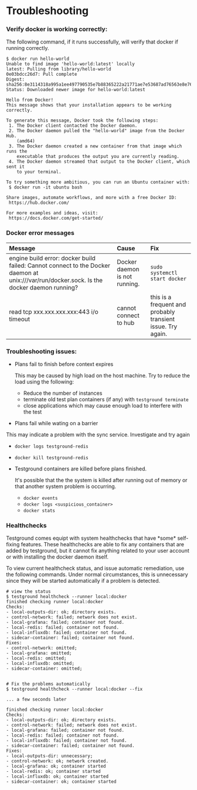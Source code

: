 # Troubleshooting

### Verify docker is working correctly:

The following command, if it runs successfully, will verify that docker if running correctly.

```text
$ docker run hello-world
Unable to find image 'hello-world:latest' locally
latest: Pulling from library/hello-world
0e03bdcc26d7: Pull complete 
Digest: sha256:8e3114318a995a1ee497790535e7b88365222a21771ae7e53687ad76563e8e76
Status: Downloaded newer image for hello-world:latest

Hello from Docker!
This message shows that your installation appears to be working correctly.

To generate this message, Docker took the following steps:
 1. The Docker client contacted the Docker daemon.
 2. The Docker daemon pulled the "hello-world" image from the Docker Hub.
    (amd64)
 3. The Docker daemon created a new container from that image which runs the
    executable that produces the output you are currently reading.
 4. The Docker daemon streamed that output to the Docker client, which sent it
    to your terminal.

To try something more ambitious, you can run an Ubuntu container with:
 $ docker run -it ubuntu bash

Share images, automate workflows, and more with a free Docker ID:
 https://hub.docker.com/

For more examples and ideas, visit:
 https://docs.docker.com/get-started/
```

### Docker error messages

| Message | Cause | Fix |
| :--- | :--- | :--- |
| engine build error: docker build failed: Cannot connect to the Docker daemon at unix:///var/run/docker.sock. Is the docker daemon running? | Docker daemon is not running.  | `sudo systemctl start docker` |
| read tcp xxx.xxx.xxx.xxx:443 i/o timeout | cannot connect to hub | this is a frequent and probably transient issue. Try again. |

### Troubleshooting issues:

* Plans fail to finish before context expires

  This may be caused by high load on the host machine. Try to reduce the load using the following:

  * Reduce the number of instances
  * terminate old test plan containers \(if any\) with `testground terminate`
  * close applications which may cause enough load to interfere with the test

*  Plans fail while wating on a barrier

  This may indicate a problem with the sync service. Investigate and try again

  * `docker logs testground-redis`
  * `docker kill testground-redis`

* Testground containers are killed before plans finished.

  It's possible that the the system is killed after running out of memory or that another system problem is occurring.

  * `docker events`
  * `docker logs <suspicious_container>`
  * `docker stats`

### 

### Healthchecks

Testground comes equipt with system healthchecks that have \*some\* self-fixing features. These healthchecks are able to fix any containers that are added by testground, but it cannot fix anything related to your user account or with installing the docker daemon itself.

To view current healthcheck status, and issue automatic remediation, use the following commands. Under normal circumstances, this is unnecessary since they will be started automatically if a problem is detected.

```text
# view the status
$ testground healthcheck --runner local:docker
finished checking runner local:docker
Checks:
- local-outputs-dir: ok; directory exists.
- control-network: failed; network does not exist.
- local-grafana: failed; container not found.
- local-redis: failed; container not found.
- local-influxdb: failed; container not found.
- sidecar-container: failed; container not found.
Fixes:
- control-network: omitted; 
- local-grafana: omitted; 
- local-redis: omitted; 
- local-influxdb: omitted; 
- sidecar-container: omitted; 


# Fix the problems automatically
$ testground healthcheck --runner local:docker --fix

... a few seconds later

finished checking runner local:docker
Checks:
- local-outputs-dir: ok; directory exists.
- control-network: failed; network does not exist.
- local-grafana: failed; container not found.
- local-redis: failed; container not found.
- local-influxdb: failed; container not found.
- sidecar-container: failed; container not found.
Fixes:
- local-outputs-dir: unnecessary; 
- control-network: ok; network created.
- local-grafana: ok; container started
- local-redis: ok; container started
- local-influxdb: ok; container started
- sidecar-container: ok; container started

```


